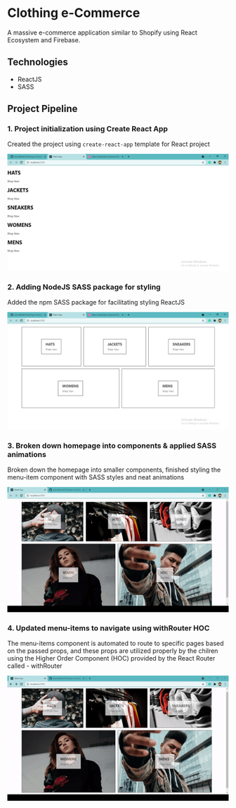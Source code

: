 # Clothing e-Commerce

A massive e-commerce application similar to Shopify using React Ecosystem and Firebase.

## Technologies

- ReactJS
- SASS

## Project Pipeline

### 1. Project initialization using Create React App

Created the project using `create-react-app` template for React project

<p>
    <img src="./assets/1 Initialize project using Create React App.png" />
</p>

### 2. Adding NodeJS SASS package for styling 

Added the npm SASS package for facilitating styling ReactJS

<p>
    <img src="./assets/2 Adding SASS.png" />
</p>

### 3. Broken down homepage into components & applied SASS animations

Broken down the homepage into smaller components, finished styling the menu-item component with SASS styles and neat animations

<p>
    <img src="./assets/3 Homepage animations.gif" />
</p>

### 4. Updated menu-items to navigate using withRouter HOC

The menu-items component is automated to route to specific pages based on the passed props, and these props are utilized properly by the chilren using the Higher Order Component (HOC) provided by the React Router called - withRouter

<p>
    <img src="./assets/4 Routing.gif" />
</p>
